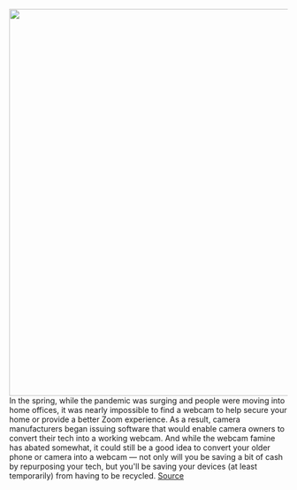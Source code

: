 <img src='https://cdn.vox-cdn.com/thumbor/ShZ2KnM1g_aA_285SZmeUdAyCQU=/0x0:405x320/1200x800/filters:focal(171x128:235x192)/cdn.vox-cdn.com/uploads/chorus_image/image/67662308/camera-manuals.0.jpg' width='700px' /><br/>
In the spring, while the pandemic was surging and people were moving into home offices, it was nearly impossible to find a webcam to help secure your home or provide a better Zoom experience. As a result, camera manufacturers began issuing software that would enable camera owners to convert their tech into a working webcam. And while the webcam famine has abated somewhat, it could still be a good idea to convert your older phone or camera into a webcam — not only will you be saving a bit of cash by repurposing your tech, but you'll be saving your devices (at least temporarily) from having to be recycled.
<a href='https://www.theverge.com/21523161/phone-camera-webcam-how-to-iphone-android-dslr'> Source <a/>